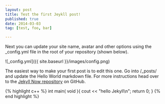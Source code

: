 ```yaml
---
layout: post
title: Test the first Jeykll post! 
published: true
date: 2014-03-03
tag: [test, foo, bar]

---
```


Next you can update your site name, avatar and other options using the _config.yml file in the root of your repository (shown below).

![_config.yml]({{ site.baseurl }}/images/config.png)

The easiest way to make your first post is to edit this one. Go into /_posts/ and update the Hello World markdown file. For more instructions head over to the [Jekyll Now repository](https://github.com/barryclark/jekyll-now) on GitHub.

{% highlight c++ %}
int main( void ){
  cout << "hello Jekyll\n";
  return 0;
}
{% end highlight %}
